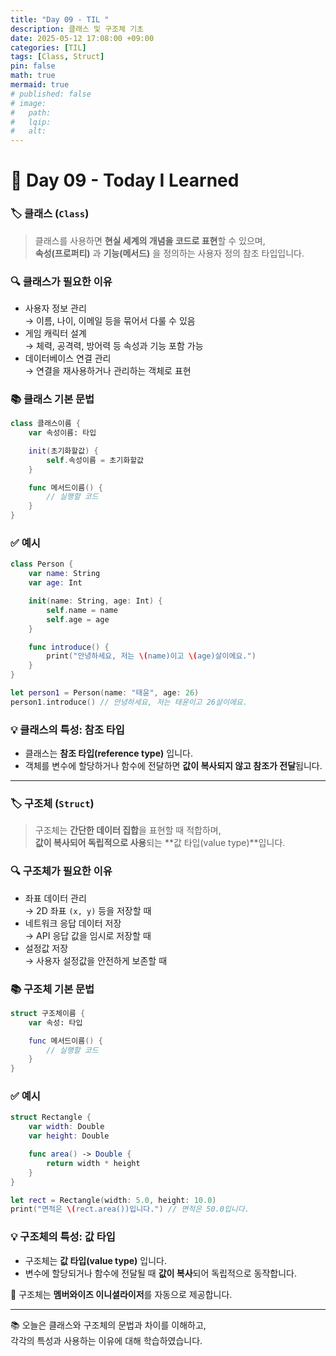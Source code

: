 ```yaml
---
title: "Day 09 - TIL "
description: 클래스 및 구조체 기초
date: 2025-05-12 17:08:00 +09:00
categories: [TIL]
tags: [Class, Struct]
pin: false
math: true
mermaid: true
# published: false
# image:
#   path:
#   lqip: 
#   alt: 
---
```


# 📘 Day 09 - Today I Learned

### 🏷️ 클래스 (`Class`)

> 클래스를 사용하면 **현실 세계의 개념을 코드로 표현**할 수 있으며,  
> **속성(프로퍼티)** 과 **기능(메서드)** 을 정의하는 사용자 정의 참조 타입입니다.

### 🔍 클래스가 필요한 이유
- 사용자 정보 관리  
  → 이름, 나이, 이메일 등을 묶어서 다룰 수 있음
- 게임 캐릭터 설계  
  → 체력, 공격력, 방어력 등 속성과 기능 포함 가능
- 데이터베이스 연결 관리  
  → 연결을 재사용하거나 관리하는 객체로 표현

### 📚 클래스 기본 문법
```swift
class 클래스이름 {
    var 속성이름: 타입

    init(초기화할값) {
        self.속성이름 = 초기화할값
    }

    func 메서드이름() {
        // 실행할 코드
    }
}
```

### ✅ 예시
```swift
class Person {
    var name: String 
    var age: Int 

    init(name: String, age: Int) { 
        self.name = name
        self.age = age 
    } 

    func introduce() {
        print("안녕하세요, 저는 \(name)이고 \(age)살이에요.") 
    }
}

let person1 = Person(name: "태윤", age: 26)
person1.introduce() // 안녕하세요, 저는 태윤이고 26살이에요.
```

### 💡 클래스의 특성: 참조 타입
- 클래스는 **참조 타입(reference type)** 입니다.
- 객체를 변수에 할당하거나 함수에 전달하면 **값이 복사되지 않고 참조가 전달**됩니다.

---

### 🏷️ 구조체 (`Struct`)

> 구조체는 **간단한 데이터 집합**을 표현할 때 적합하며,  
> **값이 복사되어 독립적으로 사용**되는 **값 타입(value type)**입니다.

### 🔍 구조체가 필요한 이유
- 좌표 데이터 관리  
  → 2D 좌표 `(x, y)` 등을 저장할 때
- 네트워크 응답 데이터 저장  
  → API 응답 값을 임시로 저장할 때
- 설정값 저장  
  → 사용자 설정값을 안전하게 보존할 때

### 📚 구조체 기본 문법
```swift
struct 구조체이름 {
    var 속성: 타입

    func 메서드이름() {
        // 실행할 코드
    }
}
```

### ✅ 예시
```swift
struct Rectangle {
    var width: Double
    var height: Double

    func area() -> Double {
        return width * height
    }
}

let rect = Rectangle(width: 5.0, height: 10.0)
print("면적은 \(rect.area())입니다.") // 면적은 50.0입니다.
```

### 💡 구조체의 특성: 값 타입
- 구조체는 **값 타입(value type)** 입니다.
- 변수에 할당되거나 함수에 전달될 때 **값이 복사**되어 독립적으로 동작합니다.

🧩 구조체는 **멤버와이즈 이니셜라이저**를 자동으로 제공합니다.

---

📚 오늘은 클래스와 구조체의 문법과 차이를 이해하고,  
각각의 특성과 사용하는 이유에 대해 학습하였습니다.
